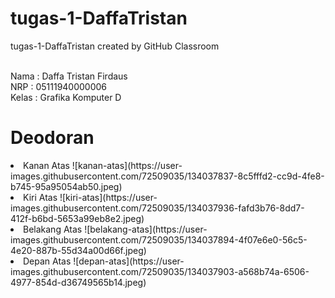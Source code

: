 # tugas-1-DaffaTristan
tugas-1-DaffaTristan created by GitHub Classroom

<br>Nama : Daffa Tristan Firdaus
<br>NRP : 05111940000006
<br>Kelas : Grafika Komputer D

# Deodoran
<li>Kanan Atas
  ![kanan-atas](https://user-images.githubusercontent.com/72509035/134037837-8c5fffd2-cc9d-4fe8-b745-95a95054ab50.jpeg)
<li>Kiri Atas
  ![kiri-atas](https://user-images.githubusercontent.com/72509035/134037936-fafd3b76-8dd7-412f-b6bd-5653a99eb8e2.jpeg)
<li>Belakang Atas
  ![belakang-atas](https://user-images.githubusercontent.com/72509035/134037894-4f07e6e0-56c5-4e20-887b-55d34a00d66f.jpeg)
<li>Depan Atas
  ![depan-atas](https://user-images.githubusercontent.com/72509035/134037903-a568b74a-6506-4977-854d-d36749565b14.jpeg)
